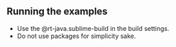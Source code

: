 ## Running the examples
*   Use the @rt-java.sublime-build in the build settings.
*   Do not use packages for simplicity sake.